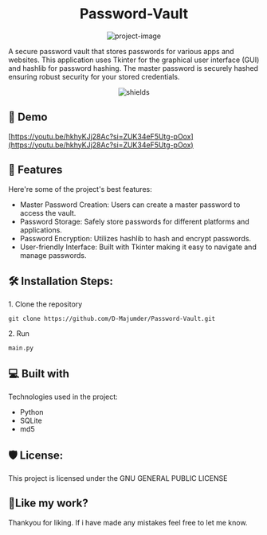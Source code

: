<h1 align="center" id="title">Password-Vault</h1>

<p align="center"><img src="https://socialify.git.ci/D-Majumder/Password-Vault/image?description=1&amp;language=1&amp;name=1&amp;owner=1&amp;stargazers=1&amp;theme=Light" alt="project-image"></p>

<p id="description">A secure password vault that stores passwords for various apps and websites. This application uses Tkinter for the graphical user interface (GUI) and hashlib for password hashing. The master password is securely hashed ensuring robust security for your stored credentials.</p>

<p align="center"><img src="https://img.shields.io/badge/Password-Vault-green" alt="shields"></p>

<h2>🚀 Demo</h2>

[https://youtu.be/hkhyKJj28Ac?si=ZUK34eF5Utg-pOox](https://youtu.be/hkhyKJj28Ac?si=ZUK34eF5Utg-pOox)

  
  
<h2>🧐 Features</h2>

Here're some of the project's best features:

*   Master Password Creation: Users can create a master password to access the vault.
*   Password Storage: Safely store passwords for different platforms and applications.
*   Password Encryption: Utilizes hashlib to hash and encrypt passwords.
*   User-friendly Interface: Built with Tkinter making it easy to navigate and manage passwords.

<h2>🛠️ Installation Steps:</h2>

<p>1. Clone the repository</p>

```
git clone https://github.com/D-Majumder/Password-Vault.git
```

<p>2. Run</p>

```
main.py
```

  
  
<h2>💻 Built with</h2>

Technologies used in the project:

*   Python
*   SQLite
*   md5

<h2>🛡️ License:</h2>

This project is licensed under the GNU GENERAL PUBLIC LICENSE

<h2>💖Like my work?</h2>

Thankyou for liking. If i have made any mistakes feel free to let me know.
